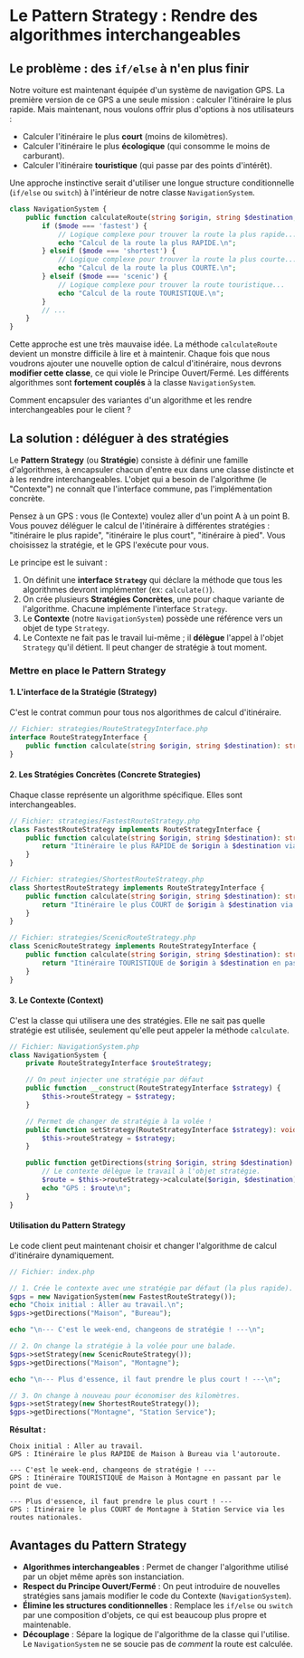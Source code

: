 # Le Pattern Strategy : Rendre des algorithmes interchangeables

## Le problème : des `if/else` à n'en plus finir

Notre voiture est maintenant équipée d'un système de navigation GPS. La première version de ce GPS a une seule mission : calculer l'itinéraire le plus rapide. Mais maintenant, nous voulons offrir plus d'options à nos utilisateurs :
-   Calculer l'itinéraire le plus **court** (moins de kilomètres).
-   Calculer l'itinéraire le plus **écologique** (qui consomme le moins de carburant).
-   Calculer l'itinéraire **touristique** (qui passe par des points d'intérêt).

Une approche instinctive serait d'utiliser une longue structure conditionnelle (`if/else` ou `switch`) à l'intérieur de notre classe `NavigationSystem`.

```php
class NavigationSystem {
    public function calculateRoute(string $origin, string $destination, string $mode) {
        if ($mode === 'fastest') {
            // Logique complexe pour trouver la route la plus rapide...
            echo "Calcul de la route la plus RAPIDE.\n";
        } elseif ($mode === 'shortest') {
            // Logique complexe pour trouver la route la plus courte...
            echo "Calcul de la route la plus COURTE.\n";
        } elseif ($mode === 'scenic') {
            // Logique complexe pour trouver la route touristique...
            echo "Calcul de la route TOURISTIQUE.\n";
        }
        // ...
    }
}
```

Cette approche est une très mauvaise idée. La méthode `calculateRoute` devient un monstre difficile à lire et à maintenir. Chaque fois que nous voudrons ajouter une nouvelle option de calcul d'itinéraire, nous devrons **modifier cette classe**, ce qui viole le Principe Ouvert/Fermé. Les différents algorithmes sont **fortement couplés** à la classe `NavigationSystem`.

Comment encapsuler des variantes d'un algorithme et les rendre interchangeables pour le client ?

## La solution : déléguer à des stratégies

Le **Pattern Strategy** (ou **Stratégie**) consiste à définir une famille d'algorithmes, à encapsuler chacun d'entre eux dans une classe distincte et à les rendre interchangeables. L'objet qui a besoin de l'algorithme (le "Contexte") ne connaît que l'interface commune, pas l'implémentation concrète.

Pensez à un GPS : vous (le Contexte) voulez aller d'un point A à un point B. Vous pouvez déléguer le calcul de l'itinéraire à différentes stratégies : "itinéraire le plus rapide", "itinéraire le plus court", "itinéraire à pied". Vous choisissez la stratégie, et le GPS l'exécute pour vous.

Le principe est le suivant :
1.  On définit une **interface `Strategy`** qui déclare la méthode que tous les algorithmes devront implémenter (ex: `calculate()`).
2.  On crée plusieurs **Stratégies Concrètes**, une pour chaque variante de l'algorithme. Chacune implémente l'interface `Strategy`.
3.  Le **Contexte** (notre `NavigationSystem`) possède une référence vers un objet de type `Strategy`.
4.  Le Contexte ne fait pas le travail lui-même ; il **délègue** l'appel à l'objet `Strategy` qu'il détient. Il peut changer de stratégie à tout moment.

### Mettre en place le Pattern Strategy

#### 1. L'interface de la Stratégie (Strategy)

C'est le contrat commun pour tous nos algorithmes de calcul d'itinéraire.

```php
// Fichier: strategies/RouteStrategyInterface.php
interface RouteStrategyInterface {
    public function calculate(string $origin, string $destination): string;
}
```

#### 2. Les Stratégies Concrètes (Concrete Strategies)

Chaque classe représente un algorithme spécifique. Elles sont interchangeables.

```php
// Fichier: strategies/FastestRouteStrategy.php
class FastestRouteStrategy implements RouteStrategyInterface {
    public function calculate(string $origin, string $destination): string {
        return "Itinéraire le plus RAPIDE de $origin à $destination via l'autoroute.";
    }
}

// Fichier: strategies/ShortestRouteStrategy.php
class ShortestRouteStrategy implements RouteStrategyInterface {
    public function calculate(string $origin, string $destination): string {
        return "Itinéraire le plus COURT de $origin à $destination via les routes nationales.";
    }
}

// Fichier: strategies/ScenicRouteStrategy.php
class ScenicRouteStrategy implements RouteStrategyInterface {
    public function calculate(string $origin, string $destination): string {
        return "Itinéraire TOURISTIQUE de $origin à $destination en passant par le point de vue.";
    }
}
```

#### 3. Le Contexte (Context)

C'est la classe qui utilisera une des stratégies. Elle ne sait pas quelle stratégie est utilisée, seulement qu'elle peut appeler la méthode `calculate`.

```php
// Fichier: NavigationSystem.php
class NavigationSystem {
    private RouteStrategyInterface $routeStrategy;

    // On peut injecter une stratégie par défaut
    public function __construct(RouteStrategyInterface $strategy) {
        $this->routeStrategy = $strategy;
    }

    // Permet de changer de stratégie à la volée !
    public function setStrategy(RouteStrategyInterface $strategy): void {
        $this->routeStrategy = $strategy;
    }

    public function getDirections(string $origin, string $destination): void {
        // Le contexte délègue le travail à l'objet stratégie.
        $route = $this->routeStrategy->calculate($origin, $destination);
        echo "GPS : $route\n";
    }
}
```

#### Utilisation du Pattern Strategy

Le code client peut maintenant choisir et changer l'algorithme de calcul d'itinéraire dynamiquement.

```php
// Fichier: index.php

// 1. Crée le contexte avec une stratégie par défaut (la plus rapide).
$gps = new NavigationSystem(new FastestRouteStrategy());
echo "Choix initial : Aller au travail.\n";
$gps->getDirections("Maison", "Bureau");

echo "\n--- C'est le week-end, changeons de stratégie ! ---\n";

// 2. On change la stratégie à la volée pour une balade.
$gps->setStrategy(new ScenicRouteStrategy());
$gps->getDirections("Maison", "Montagne");

echo "\n--- Plus d'essence, il faut prendre le plus court ! ---\n";

// 3. On change à nouveau pour économiser des kilomètres.
$gps->setStrategy(new ShortestRouteStrategy());
$gps->getDirections("Montagne", "Station Service");
```

**Résultat :**
```
Choix initial : Aller au travail.
GPS : Itinéraire le plus RAPIDE de Maison à Bureau via l'autoroute.

--- C'est le week-end, changeons de stratégie ! ---
GPS : Itinéraire TOURISTIQUE de Maison à Montagne en passant par le point de vue.

--- Plus d'essence, il faut prendre le plus court ! ---
GPS : Itinéraire le plus COURT de Montagne à Station Service via les routes nationales.
```

## Avantages du Pattern Strategy

-   **Algorithmes interchangeables** : Permet de changer l'algorithme utilisé par un objet même après son instanciation.
-   **Respect du Principe Ouvert/Fermé** : On peut introduire de nouvelles stratégies sans jamais modifier le code du Contexte (`NavigationSystem`).
-   **Élimine les structures conditionnelles** : Remplace les `if/else` ou `switch` par une composition d'objets, ce qui est beaucoup plus propre et maintenable.
-   **Découplage** : Sépare la logique de l'algorithme de la classe qui l'utilise. Le `NavigationSystem` ne se soucie pas de *comment* la route est calculée.